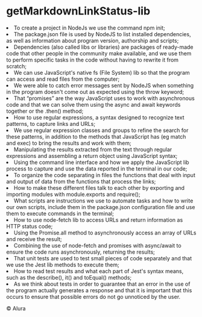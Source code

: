 # getMarkdownLinkStatus-lib
<li> To create a project in NodeJs we use the command npm init;
<li> The package.json file is used by NodeJS to list installed dependencies, as well as information 
about program version, authorship and scripts;
<li> Dependencies (also called libs or libraries) are packages of ready-made code that other people in the community make available,
and we use them to perform specific tasks in the code without having to rewrite it from scratch;
<li> We can use JavaScript's native fs (File System) lib so that the program can access and read files from the computer;
<li> We were able to catch error messages sent by NodeJS when something in the program doesn't come out as expected using the throw keyword;
<li> That “promises” are the way JavaScript uses to work with asynchronous code and that we can solve them using the async 
and await keywords together or the .then() method;
<li> How to use regular expressions, a syntax designed to recognize text patterns, to capture links and URLs;
<li> We use regular expression classes and groups to refine the search for these patterns, in addition to the methods that JavaScript has 
(eg match and exec) to bring the results and work with them;
<li> Manipulating the results extracted from the text through regular expressions and assembling a return object using JavaScript syntax;
<li> Using the command line interface and how we apply the JavaScript lib process to capture and use the data reported in the terminal in our code;
<li> To organize the code separating in files the functions that deal with input and output of data from the functions that process the links;
<li> How to make these different files talk to each other by exporting and importing modules with module.exports and require();
<li> What scripts are instructions we use to automate tasks and how to write our own scripts, include them in the package.json configuration 
file and use them to execute commands in the terminal;
<li> How to use node-fetch lib to access URLs and return information as HTTP status code;
<li> Using the Promise.all method to asynchronously access an array of URLs and receive the result;
<li> Combining the use of node-fetch and promises with async/await to ensure the code runs asynchronously, returning the results;
<li> That unit tests are used to test small pieces of code separately and that we use the Jest lib methods to execute them;
<li> How to read test results and what each part of Jest's syntax means, such as the describe(), it() and toEqual() methods;
<li> As we think about tests in order to guarantee that an error in the use of the program actually generates a response and
that it is important that this occurs to ensure that possible errors do not go unnoticed by the user.
  
&copy; Alura
